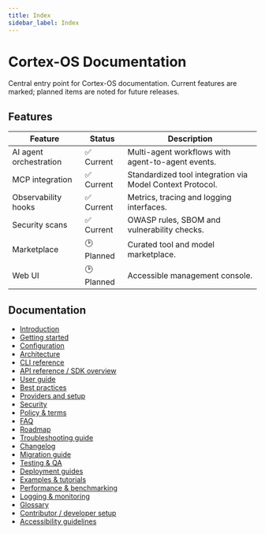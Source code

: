```yaml
---
title: Index
sidebar_label: Index
---
```


# Cortex-OS Documentation

Central entry point for Cortex-OS documentation. Current features are marked; planned items are noted for future releases.

## Features

| Feature | Status | Description |
| --- | --- | --- |
| AI agent orchestration | ✅ Current | Multi-agent workflows with agent-to-agent events. |
| MCP integration | ✅ Current | Standardized tool integration via Model Context Protocol. |
| Observability hooks | ✅ Current | Metrics, tracing and logging interfaces. |
| Security scans | ✅ Current | OWASP rules, SBOM and vulnerability checks. |
| Marketplace | 🕑 Planned | Curated tool and model marketplace. |
| Web UI | 🕑 Planned | Accessible management console. |

## Documentation

- [Introduction](./introduction.md)
- [Getting started](./getting-started.md)
- [Configuration](./configuration.md)
- [Architecture](./architecture.md)
- [CLI reference](./cli-reference.md)
- [API reference / SDK overview](./api-reference.md)
- [User guide](./user-guide.md)
- [Best practices](./best-practices.md)
- [Providers and setup](./providers-setup.md)
- [Security](./security.md)
- [Policy & terms](./policy-terms.md)
- [FAQ](./faq.md)
- [Roadmap](./roadmap.md)
- [Troubleshooting guide](./troubleshooting.md)
- [Changelog](./changelog.md)
- [Migration guide](./migration-guide.md)
- [Testing & QA](./testing-qa.md)
- [Deployment guides](./deployment.md)
- [Examples & tutorials](./examples.md)
- [Performance & benchmarking](./performance.md)
- [Logging & monitoring](./logging-monitoring.md)
- [Glossary](./glossary.md)
- [Contributor / developer setup](./contributor-setup.md)
- [Accessibility guidelines](./accessibility.md)
